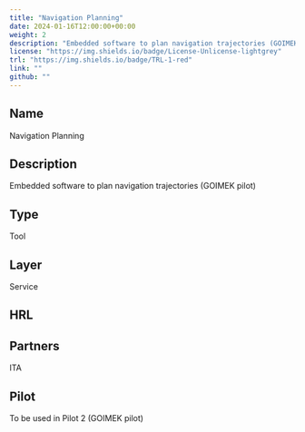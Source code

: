 ```yaml
---
title: "Navigation Planning"
date: 2024-01-16T12:00:00+00:00
weight: 2
description: "Embedded software to plan navigation trajectories (GOIMEK pilot)"
license: "https://img.shields.io/badge/License-Unlicense-lightgrey"
trl: "https://img.shields.io/badge/TRL-1-red"
link: ""
github: ""
---
```


## Name
Navigation Planning

## Description
Embedded software to plan navigation trajectories (GOIMEK pilot)

## Type
Tool

## Layer
Service

## HRL


## Partners
ITA

## Pilot
To be used in Pilot 2 (GOIMEK pilot)
